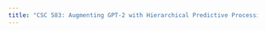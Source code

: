 ```yaml
---
title: "CSC 583: Augmenting GPT-2 with Hierarchical Predictive Processing for Story Ending Prediction"
---
```

